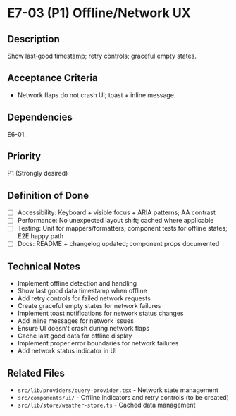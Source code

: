 # E7-03 (P1) Offline/Network UX

## Description
Show last‑good timestamp; retry controls; graceful empty states.

## Acceptance Criteria

* Network flaps do not crash UI; toast + inline message.

## Dependencies
E6-01.

## Priority
P1 (Strongly desired)

## Definition of Done
- [ ] Accessibility: Keyboard + visible focus + ARIA patterns; AA contrast
- [ ] Performance: No unexpected layout shift; cached where applicable
- [ ] Testing: Unit for mappers/formatters; component tests for offline states; E2E happy path
- [ ] Docs: README + changelog updated; component props documented

## Technical Notes
- Implement offline detection and handling
- Show last good data timestamp when offline
- Add retry controls for failed network requests
- Create graceful empty states for network failures
- Implement toast notifications for network status changes
- Add inline messages for network issues
- Ensure UI doesn't crash during network flaps
- Cache last good data for offline display
- Implement proper error boundaries for network failures
- Add network status indicator in UI

## Related Files
- `src/lib/providers/query-provider.tsx` - Network state management
- `src/components/ui/` - Offline indicators and retry controls (to be created)
- `src/lib/store/weather-store.ts` - Cached data management
